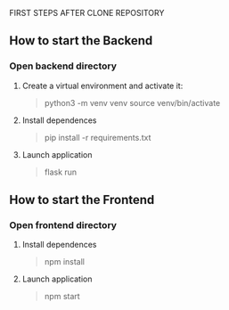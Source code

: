 FIRST STEPS AFTER CLONE REPOSITORY

<h2>How to start the Backend</h2>
<h3>Open backend directory</h3>

1. Create a virtual environment and activate it:

    >python3 -m venv venv
    >source venv/bin/activate

2. Install dependences

    >pip install -r requirements.txt

3. Launch application

    >flask run

<h2>How to start the Frontend</h2>
<h3>Open frontend directory</h3>

1. Install dependences

    >npm install

2. Launch application

    >npm start

